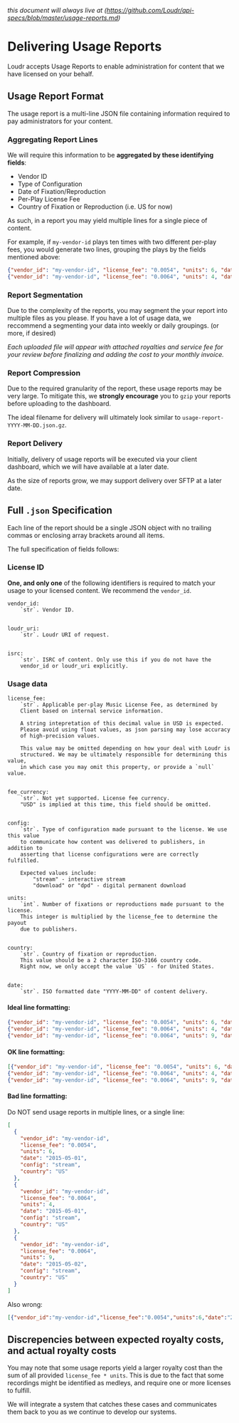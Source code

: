 _this document will always live at (https://github.com/Loudr/api-specs/blob/master/usage-reports.md)_

# Delivering Usage Reports

Loudr accepts Usage Reports to enable administration for content that we have
licensed on your behalf.


## Usage Report Format

The usage report is a multi-line JSON file containing information required to pay
administrators for your content.

### Aggregating Report Lines

We will require this information to be **aggregated by these identifying fields**:

- Vendor ID
- Type of Configuration
- Date of Fixation/Reproduction
- Per-Play License Fee
- Country of Fixation or Reproduction (i.e. US for now)

As such, in a report you may yield multiple lines for a single piece of content.

For example, if `my-vendor-id` plays ten times with two different
per-play fees, you would generate two lines, grouping the plays by the fields
mentioned above:

```json
{"vendor_id": "my-vendor-id", "license_fee": "0.0054", "units": 6, "date": "2015-05-01", "config": "stream", "country": "US"}
{"vendor_id": "my-vendor-id", "license_fee": "0.0064", "units": 4, "date": "2015-05-01", "config": "stream", "country": "US"}
```


### Report Segmentation

Due to the complexity of the reports, you may segment the your report into multiple
files as you please. If you have a lot of usage data, we reccommend a segmenting your data
into weekly or daily groupings. (or more, if desired)

_Each uploaded file will appear with attached royalties and service fee for your review
before finalizing and adding the cost to your monthly invoice._


### Report Compression

Due to the required granularity of the report, these usage reports may be very large.
To mitigate this, we **strongly encourage** you to `gzip` your reports before uploading to the dashboard.

The ideal filename for delivery will ultimately look similar to `usage-report-YYYY-MM-DD.json.gz`.


### Report Delivery

Initially, delivery of usage reports will be executed via your client dashboard,
which we will have available at a later date.

As the size of reports grow, we may support delivery over SFTP at a later date.


## Full `.json` Specification


Each line of the report should be a single JSON object with no trailing commas
or enclosing array brackets around all items.

The full specification of fields follows:

### License ID

**One, and only one** of the following identifiers is required to match your usage
to your licensed  content. We recommend the `vendor_id`.

    vendor_id:
        `str`. Vendor ID.


    loudr_uri:
        `str`. Loudr URI of request.


    isrc:
        `str`. ISRC of content. Only use this if you do not have the
        vendor_id or loudr_uri explicitly.


### Usage data

    license_fee:
        `str`. Applicable per-play Music License Fee, as determined by
        Client based on internal service information.

        A string intepretation of this decimal value in USD is expected.
        Please avoid using float values, as json parsing may lose accuracy
        of high-precision values.

        This value may be omitted depending on how your deal with Loudr is
        structured. We may be ultimately responsible for determining this value,
        in which case you may omit this property, or provide a `null` value.


    fee_currency:
        `str`. Not yet supported. License fee currency.
        "USD" is implied at this time, this field should be omitted.


    config:
        `str`. Type of configuration made pursuant to the license. We use this value
        to communicate how content was delivered to publishers, in addition to
        asserting that license configurations were are correctly fulfilled.

        Expected values include:
            "stream" - interactive stream
            "download" or "dpd" - digital permanent download

    units:
        `int`. Number of fixations or reproductions made pursuant to the license.
        This integer is multiplied by the license_fee to determine the payout
        due to publishers.


    country:
        `str`. Country of fixation or reproduction.
        This value should be a 2 character ISO-3166 country code.
        Right now, we only accept the value `US` - for United States.


    date:
        `str`. ISO formatted date "YYYY-MM-DD" of content delivery.



#### Ideal line formatting:
```json
{"vendor_id": "my-vendor-id", "license_fee": "0.0054", "units": 6, "date": "2015-05-01", "config": "stream", "country": "US"}
{"vendor_id": "my-vendor-id", "license_fee": "0.0064", "units": 4, "date": "2015-05-01", "config": "stream", "country": "US"}
{"vendor_id": "my-vendor-id", "license_fee": "0.0064", "units": 9, "date": "2015-05-02", "config": "stream", "country": "US"}
```

#### OK line formatting:
```json
[{"vendor_id": "my-vendor-id", "license_fee": "0.0054", "units": 6, "date": "2015-05-01", "config": "stream", "country": "US"},
{"vendor_id": "my-vendor-id", "license_fee": "0.0064", "units": 4, "date": "2015-05-01", "config": "stream", "country": "US"},
{"vendor_id": "my-vendor-id", "license_fee": "0.0064", "units": 9, "date": "2015-05-02", "config": "stream", "country": "US"}]
```

#### Bad line formatting:
Do NOT send usage reports in multiple lines, or a single line:
```json
[
  {
    "vendor_id": "my-vendor-id",
    "license_fee": "0.0054",
    "units": 6,
    "date": "2015-05-01",
    "config": "stream",
    "country": "US"
  },
  {
    "vendor_id": "my-vendor-id",
    "license_fee": "0.0064",
    "units": 4,
    "date": "2015-05-01",
    "config": "stream",
    "country": "US"
  },
  {
    "vendor_id": "my-vendor-id",
    "license_fee": "0.0064",
    "units": 9,
    "date": "2015-05-02",
    "config": "stream",
    "country": "US"
  }
]
```

Also wrong:
```json
[{"vendor_id":"my-vendor-id","license_fee":"0.0054","units":6,"date":"2015-05-01","config":"stream","country":"US"},{"vendor_id":"my-vendor-id","license_fee":"0.0064","units":4,"date":"2015-05-01","config":"stream","country":"US"},{"vendor_id":"my-vendor-id","license_fee":"0.0064","units":9,"date":"2015-05-02","config":"stream","country":"US"}]
```


## Discrepencies between expected royalty costs, and actual royalty costs

You may note that some usage reports yield a larger royalty cost than the
sum of all provided `license_fee * units`. This is due to the fact that
some recordings might be identified as medleys, and require one or more
licenses to fulfill.

We will integrate a system that catches these cases and communicates them
back to you as we continue to develop our systems.
